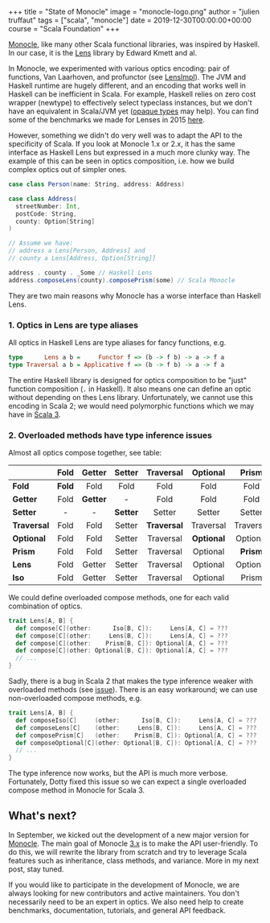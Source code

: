 +++
title = "State of Monocle"
image = "monocle-logo.png"
author = "julien truffaut"
tags = ["scala", "monocle"]
date = 2019-12-30T00:00:00+00:00
course = "Scala Foundation"
+++

[Monocle](https://github.com/julien-truffaut/Monocle), like many other Scala functional libraries, was inspired by Haskell.
In our case, it is the [Lens](https://hackage.haskell.org/package/lens) library by Edward Kmett and al.

In Monocle, we experimented with various optics encoding: pair of functions, Van Laarhoven, and profunctor
(see [LensImpl](https://github.com/julien-truffaut/LensImpl)). The JVM and Haskell runtime are hugely different, and an 
encoding that works well in Haskell can be inefficient in Scala. For example, Haskell relies on zero cost wrapper (newtype)
to effectively select typeclass instances, but we don't have an equivalent in Scala/JVM yet ([opaque types](https://dotty.epfl.ch/docs/reference/other-new-features/opaques.html)
may help). You can find some of the benchmarks we made for Lenses in 2015 [here](https://github.com/julien-truffaut/Monocle/wiki/Lens-Benchmark).

However, something we didn't do very well was to adapt the API to the specificity of Scala. If you look at Monocle
1.x or 2.x, it has the same interface as Haskell Lens but expressed in a much more clunky way. The example of this can
be seen in optics composition, i.e. how we build complex optics out of simpler ones.


``` scala
case class Person(name: String, address: Address)

case class Address(
  streetNumber: Int, 
  postCode: String, 
  county: Option[String]
)

// Assume we have:
// address a Lens[Person, Address] and 
// county a Lens[Address, Option[String]]

address . county . _Some // Haskell Lens
address.composeLens(county).composePrism(some) // Scala Monocle
```


They are two main reasons why Monocle has a worse interface than Haskell Lens.

### 1. Optics in Lens are type aliases

All optics in Haskell Lens are type aliases for fancy functions, e.g.

 ```haskell
 type      Lens a b =     Functor f => (b -> f b) -> a -> f a
 type Traversal a b = Applicative f => (b -> f b) -> a -> f a
``` 

The entire Haskell library is designed for optics composition to be "just" function composition (`.` in Haskell).
It also means one can define an optic without depending on thes Lens library. Unfortunately, we cannot use this
encoding in Scala 2; we would need polymorphic functions which we may have in [Scala 3](https://github.com/lampepfl/dotty/pull/4672).

### 2. Overloaded methods have type inference issues 

Almost all optics compose together, see table:


|               | Fold       | Getter     | Setter     | Traversal    | Optional   | Prism      | Lens       | Iso        |
| ------------- |:----------:|:----------:|:----------:|:------------:|:----------:|:----------:|:----------:|:----------:|
| **Fold**      | **Fold**   | Fold       | Fold       | Fold         | Fold       | Fold       | Fold       | Fold       |
| **Getter**    | Fold       | **Getter** | -          | Fold         | Fold       | Fold       | Getter     | Getter     |
| **Setter**    | -          | -          | **Setter** | Setter       | Setter     | Setter     | Setter     | Setter     |
| **Traversal** | Fold       | Fold       | Setter     |**Traversal** | Traversal  | Traversal  | Traversal  | Traversal  |
| **Optional**  | Fold       | Fold       | Setter     | Traversal    |**Optional**| Optional   | Optional   | Optional   |
| **Prism**     | Fold       | Fold       | Setter     | Traversal    | Optional   | **Prism**  | Optional   | Prism      |
| **Lens**      | Fold       | Getter     | Setter     | Traversal    | Optional   | Optional   |**Lens**    | Lens       |
| **Iso**       | Fold       | Getter     | Setter     | Traversal    | Optional   | Prism      | Lens       |**Iso**     |

We could define overloaded compose methods, one for each valid combination of optics. 

```scala
trait Lens[A, B] {
  def compose[C](other:      Iso[B, C]):     Lens[A, C] = ???
  def compose[C](other:     Lens[B, C]):     Lens[A, C] = ???
  def compose[C](other:    Prism[B, C]): Optional[A, C] = ???
  def compose[C](other: Optional[B, C]): Optional[A, C] = ???
  // ...
}
```

Sadly, there is a bug in Scala 2 that makes the type inference weaker with overloaded methods (see [issue](https://github.com/julien-truffaut/Monocle/issues/417)).
There is an easy workaround; we can use non-overloaded compose methods, e.g.

```scala
trait Lens[A, B] {
  def composeIso[C]     (other:      Iso[B, C]):     Lens[A, C] = ???
  def composeLens[C]    (other:     Lens[B, C]):     Lens[A, C] = ???
  def composePrism[C]   (other:    Prism[B, C]): Optional[A, C] = ???
  def composeOptional[C](other: Optional[B, C]): Optional[A, C] = ???
  // ...
}
```

The type inference now works, but the API is much more verbose. Fortunately, Dotty fixed this issue so we can expect a
single overloaded compose method in Monocle for Scala 3.

## What's next?

In September, we kicked out the development of a new major version for [Monocle](https://github.com/julien-truffaut/Monocle/issues/714). 
The main goal of Monocle [3.x](https://github.com/julien-truffaut/Monocle/tree/3.x) is to make the API user-friendly. To do this, we will rewrite the library from scratch and try
to leverage Scala features such as inheritance, class methods, and variance. More in my next post, stay tuned.

If you would like to participate in the development of Monocle, we are always looking for new contributors and active
maintainers. You don't necessarily need to be an expert in optics. We also need help to create benchmarks, documentation,
tutorials, and general API feedback.
